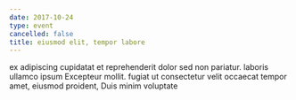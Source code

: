 ```yaml
---
date: 2017-10-24
type: event
cancelled: false
title: eiusmod elit, tempor labore
---
```

ex adipiscing cupidatat et reprehenderit dolor sed non pariatur. laboris ullamco ipsum Excepteur mollit. fugiat ut consectetur velit occaecat tempor amet, eiusmod proident, Duis minim voluptate